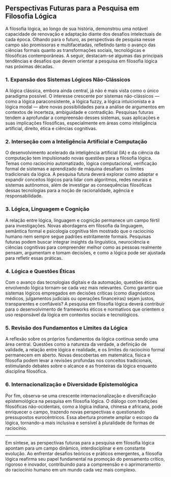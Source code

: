 
## Perspectivas Futuras para a Pesquisa em Filosofia Lógica

A filosofia lógica, ao longo de sua história, demonstrou uma notável capacidade de renovação e adaptação diante dos desafios intelectuais de cada época. Olhando para o futuro, as perspectivas de pesquisa nesse campo são promissoras e multifacetadas, refletindo tanto o avanço das ciências formais quanto as transformações sociais, tecnológicas e filosóficas contemporâneas. A seguir, destacam-se algumas das principais tendências e desafios que devem orientar a pesquisa em filosofia lógica nas próximas décadas.

### 1. Expansão dos Sistemas Lógicos Não-Clássicos

A lógica clássica, embora ainda central, já não é mais vista como o único paradigma possível. O interesse crescente por sistemas não-clássicos — como a lógica paraconsistente, a lógica fuzzy, a lógica intuicionista e a lógica modal — abre novas possibilidades para a análise de argumentos em contextos de incerteza, ambiguidade e contradição. Pesquisas futuras tendem a aprofundar a compreensão desses sistemas, suas aplicações e suas implicações filosóficas, especialmente em áreas como inteligência artificial, direito, ética e ciências cognitivas.

### 2. Interseção com a Inteligência Artificial e Computação

O desenvolvimento acelerado da inteligência artificial (IA) e da ciência da computação tem impulsionado novas questões para a filosofia lógica. Temas como raciocínio automatizado, lógica computacional, verificação formal de sistemas e aprendizado de máquina desafiam os limites tradicionais da lógica. A pesquisa futura deverá explorar como adaptar e expandir conceitos lógicos para lidar com algoritmos, redes neurais e sistemas autônomos, além de investigar as consequências filosóficas dessas tecnologias para a noção de racionalidade, agência e responsabilidade.

### 3. Lógica, Linguagem e Cognição

A relação entre lógica, linguagem e cognição permanece um campo fértil para investigações. Novas abordagens em filosofia da linguagem, semântica formal e psicologia cognitiva têm mostrado que o raciocínio humano nem sempre segue padrões estritamente formais. Pesquisas futuras podem buscar integrar insights da linguística, neurociência e ciências cognitivas para compreender melhor como as pessoas realmente pensam, argumentam e tomam decisões, e como a lógica pode ser ajustada para refletir essas práticas.

### 4. Lógica e Questões Éticas

Com o avanço das tecnologias digitais e da automação, questões éticas envolvendo lógica tornam-se cada vez mais relevantes. Como garantir que sistemas lógicos empregados em decisões críticas (como diagnósticos médicos, julgamentos judiciais ou operações financeiras) sejam justos, transparentes e confiáveis? A pesquisa em filosofia lógica deverá contribuir para o desenvolvimento de frameworks éticos e normativos que orientem o uso responsável da lógica em contextos sociais e tecnológicos.

### 5. Revisão dos Fundamentos e Limites da Lógica

A reflexão sobre os próprios fundamentos da lógica continua sendo uma área central. Questões como a natureza da verdade, a definição de validade, a relação entre lógica e realidade, e os limites do raciocínio formal permanecem em aberto. Novas descobertas em matemática, física e filosofia podem levar a revisões profundas nos conceitos tradicionais, estimulando debates sobre o alcance e as fronteiras da lógica enquanto disciplina filosófica.

### 6. Internacionalização e Diversidade Epistemológica

Por fim, observa-se uma crescente internacionalização e diversificação epistemológica na pesquisa em filosofia lógica. O diálogo com tradições filosóficas não-ocidentais, como a lógica indiana, chinesa e africana, pode enriquecer o campo, trazendo novas perspectivas e questionando pressupostos eurocêntricos. Essa abertura promete ampliar o escopo da lógica, tornando-a mais inclusiva e sensível à pluralidade de formas de raciocínio.

---

Em síntese, as perspectivas futuras para a pesquisa em filosofia lógica apontam para um campo dinâmico, interdisciplinar e em constante evolução. Ao enfrentar desafios teóricos e práticos emergentes, a filosofia lógica reafirma seu papel fundamental na promoção do pensamento crítico, rigoroso e inovador, contribuindo para a compreensão e o aprimoramento do raciocínio humano em um mundo cada vez mais complexo.
```
